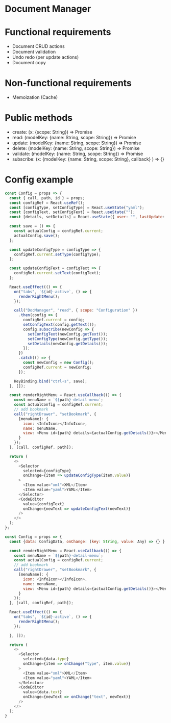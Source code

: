 # Document Manager

# Functional requirements

- Document CRUD actions
- Document validation
- Undo redo (per update actions)
- Document copy

# Non-functional requirements

- Memoization (Cache)

# Public methods

- create: (x: {scope: String}) => Promise<Model>
- read: (modelKey: {name: String, scope: String}) => Promise<Model>
- update: (modelKey: {name: String, scope: String}) => Promise<Boolean>
- delete: (modelKey: {name: String, scope: String}) => Promise<Boolean>
- validate: (modelKey: {name: String, scope: String}) => Promise<Boolean>
- subscribe: (x: {modelKey: {name: String, scope: String}, callback} ) => {}

# Config example

```javascript
const Config = props => {
  const { call, path, id } = props;
  const configRef = React.useRef();
  const [configType, setConfigType] = React.useState("yaml");
  const [configText, setConfigText] = React.useState("");
  const [details, setDetails] = React.useState({ user: "", lastUpdate: "" });

  const save = () => {
    const actualConfig = configRef.current;
    actualConfig.save();
  };

  const updateConfigType = configType => {
    configRef.current.setType(configType);
  };

  const updateConfigText = configText => {
    configRef.current.setText(configText);
  };

  React.useEffect(() => {
    on("tabs", `${id}-active`, () => {
      renderRightMenu();
    });

    call("DocManager", "read", { scope: "Configuration" })
      .then(config => {
        configRef.current = config;
        setConfigText(config.getText());
        config.subscribe(newConfig => {
          setConfigText(newConfig.getText());
          setConfigType(newConfig.getType());
          setDetails(newConfig.getDetails());
        });
      })
      .catch(() => {
        const newConfig = new Config();
        configRef.current = newConfig;
      });

    KeyBinding.bind("ctrl+s", save);
  }, []);

  const renderRightMenu = React.useCallback(() => {
    const menuName = `${path}-detail-menu`;
    const actualConfig = configRef.current;
    // add bookmark
    call("rightDrawer", "setBookmark", {
      [menuName]: {
        icon: <InfoIcon></InfoIcon>,
        name: menuName,
        view: <Menu id={path} details={actualConfig.getDetails()}></Menu>
      }
    });
  }, [call, configRef, path]);

  return (
    <>
      <Selector
        selected={configType}
        onChange={item => updateConfigType(item.value)}
      >
        <Item value="xml">XML</Item>
        <Item value="yaml">YAML</Item>
      </Selector>
      <CodeEditor
        value={configText}
        onChange={newText => updateConfigText(newText)}
      />
    </>
  );
};
```

```javascript
const Config = props => {
  const {data: ConfigData, onChange: (key: String, value: Any) => {} } = props;

  const renderRightMenu = React.useCallback(() => {
    const menuName = `${path}-detail-menu`;
    const actualConfig = configRef.current;
    // add bookmark
    call("rightDrawer", "setBookmark", {
      [menuName]: {
        icon: <InfoIcon></InfoIcon>,
        name: menuName,
        view: <Menu id={path} details={actualConfig.getDetails()}></Menu>
      }
    });
  }, [call, configRef, path]);

  React.useEffect(() => {
    on("tabs", `${id}-active`, () => {
      renderRightMenu();
    });

  }, []);

  return (
    <>
      <Selector
        selected={data.type}
        onChange={item => onChange("type", item.value)}
      >
        <Item value="xml">XML</Item>
        <Item value="yaml">YAML</Item>
      </Selector>
      <CodeEditor
        value={data.text}
        onChange={newText => onChange("text", newText)}
      />
    </>
  );
}
```
